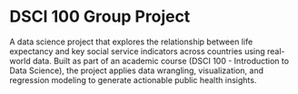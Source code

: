 # DSCI 100 Group Project
A data science project that explores the relationship between life expectancy and key social service indicators across countries using real-world data. Built as part of an academic course (DSCI 100 - Introduction to Data Science), the project applies data wrangling, visualization, and regression modeling to generate actionable public health insights.
